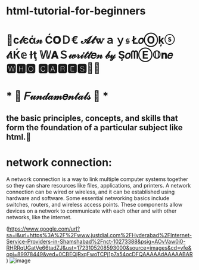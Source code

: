 # html-tutorial-for-beginners
# 🎯c𝓁єά𝓃 Ć𝐎Ｄ€ 𝓐𝓵𝕨ａｙ𝔰 Ł𝑜Ⓞķⓢ 𝓁ιЌ𝕖 Ɨţ 𝕎𝐀Ｓ𝓌𝓇𝒾𝓉𝓉𝑒𝓃 𝒷𝓎  Ş𝑜ᗰⒺ𝕆𝐧𝑒 🆆🅷🅾 🅲🅰🆁🅴🆂💛💞
# *  🎀  𝐹𝓊𝓃𝒹𝒶𝓂𝑒𝓃𝓉𝒶𝓁𝓈  🎀  *
## the basic principles, concepts, and skills that form the foundation of a particular subject like html.💛
# network connection:
A network connection is a way to link multiple computer systems together so they can share resources like files, applications, and printers. A network connection can be wired or wireless, and it can be established using hardware and software. 
Some essential networking basics include switches, routers, and wireless access points. These components allow devices on a network to communicate with each other and with other networks, like the internet.

(https://www.google.com/url?sa=i&url=https%3A%2F%2Fwww.justdial.com%2FHyderabad%2FInternet-Service-Providers-in-Shamshabad%2Fnct-10273388&psig=AOvVaw0i0-RHRRqUGatVe66tadZJ&ust=1723105208593000&source=images&cd=vfe&opi=89978449&ved=0CBEQjRxqFwoTCPj1p7a54ocDFQAAAAAdAAAAABAR)
![image](https://github.com/user-attachments/assets/f8e59c17-ba94-4b71-ad1e-5b5ce19f000a)

